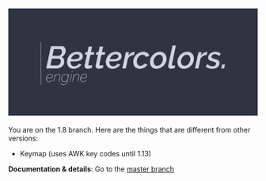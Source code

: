 <h3 align="center">
  <img src=".github/header_engine.png">
</h3>

You are on the 1.8 branch. Here are the things that are different from other versions:

- Keymap (uses AWK key codes until 1.13)

**Documentation & details**: Go to the [master branch](https://github.com/N3ROO/BettercolorsEngine)